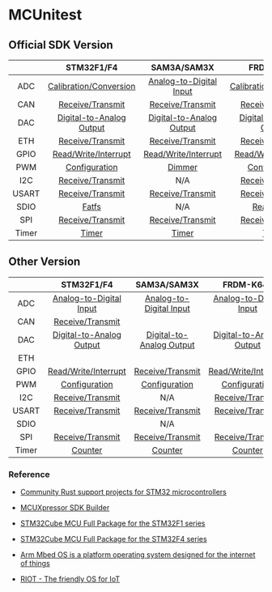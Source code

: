 # MCUnitest

## Official SDK Version

|       |                    STM32F1/F4                    |                   SAM3A/SAM3X                   |                   FRDM-K64F                   |
| :---: | :----------------------------------------------: | :---------------------------------------------: | :-------------------------------------------: |
|  ADC  |  [Calibration/Conversion](STM32F103RB/ADC/Cube)  | [Analog-to-Digital Input](SAM3X8E/ADC/Arduino)  |  [Calibration/Conversion](FRDM-K64F/ADC/SDK)  |
|  CAN  |     [Receive/Transmit](STM32F429ZI/CAN/Cube)     |     [Receive/Transmit](SAM3X8E/CAN/Arduino)     |     [Receive/Transmit](FRDM-K64F/CAN/SDK)     |
|  DAC  | [Digital-to-Analog Output](STM32F429ZI/DAC/Cube) | [Digital-to-Analog Output](SAM3X8E/DAC/Arduino) | [Digital-to-Analog Output](FRDM-K64F/DAC/SDK) |
|  ETH  |     [Receive/Transmit](STM32F429ZI/ETH/Cube)     |     [Receive/Transmit](SAM3X8E/ETH/Arduino)     |     [Receive/Transmit](FRDM-K64F/ETH/SDK)     |
| GPIO  |  [Read/Write/Interrupt](STM32F429ZI/GPIO/Cube)   |  [Read/Write/Interrupt](SAM3X8E/GPIO/Arduino)   |  [Read/Write/Interrupt](FRDM-K64F/GPIO/SDK)   |
|  PWM  |      [Configuration](STM32F103RB/PWM/Cube)       |          [Dimmer](SAM3X8E/PWM/Arduino)          |      [Configuration](FRDM-K64F/PWM/SDK)       |
|  I2C  |     [Receive/Transmit](STM32F103RB/I2C/Cube)     |                       N/A                       |     [Receive/Transmit](FRDM-K64F/I2C/SDK)     |
| USART |    [Receive/Transmit](STM32F103RB/USART/Cube)    |    [Receive/Transmit](SAM3X8E/UART/Arduino)     |    [Receive/Transmit](FRDM-K64F/UART/SDK)     |
| SDIO  |          [Fatfs](STM32F429ZI/SDIO/Cube)          |                       N/A                       |       [Read/Write](FRDM-K64F/SDIO/SDK)        |
|  SPI  |     [Receive/Transmit](STM32F103RB/SPI/Cube)     |     [Receive/Transmit](SAM3X8E/SPI/Arduino)     |     [Receive/Transmit](FRDM-K64F/SPI/SDK)     |
| Timer |          [Timer](STM32F103RB/TIM/Cube)           |          [Timer](SAM3X8E/TIM/Arduino)           |          [Timer](FRDM-K64F/TIM/SDK)           |

## Other Version

|       |                    STM32F1/F4                    |                 SAM3A/SAM3X                  |                   FRDM-K64F                    |
| :---: | :----------------------------------------------: | :------------------------------------------: | :--------------------------------------------: |
|  ADC  | [Analog-to-Digital Input](STM32F103RB/ADC/Rust)  | [Analog-to-Digital Input](SAM3X8E/ADC/RIOT)  | [Analog-to-Digital Input](FRDM-K64F/ADC/RIOT)  |
|  CAN  |     [Receive/Transmit](STM32F429ZI/CAN/Rust)     |                                              |                                                |
|  DAC  | [Digital-to-Analog Output](STM32F429ZI/DAC/Mbed) | [Digital-to-Analog Output](SAM3X8E/CAN/RIOT) | [Digital-to-Analog Output](FRDM-K64F/DAC/Mbed) |
|  ETH  |                                                  |                                              |                                                |
| GPIO  |  [Read/Write/Interrupt](STM32F429ZI/GPIO/Rust)   |    [Receive/Transmit](SAM3X8E/GPIO/RIOT)     |  [Read/Write/Interrupt](FRDM-K64F/GPIO/RIOT)   |
|  PWM  |      [Configuration](STM32F103RB/PWM/Rust)       |      [Configuration](SAM3X8E/PWM/RIOT)       |      [Configuration](FRDM-K64F/PWM/RIOT)       |
|  I2C  |     [Receive/Transmit](STM32F103RB/I2C/Rust)     |                     N/A                      |     [Receive/Transmit](FRDM-K64F/I2C/RIOT)     |
| USART |    [Receive/Transmit](STM32F103RB/USART/Rust)    |     [Receive/Transmit](SAM3X8E/SPI/RIOT)     |      [Receive/Transmit](SAM3X8E/SPI/RIOT)      |
| SDIO  |                                                  |                     N/A                      |                                                |
|  SPI  |     [Receive/Transmit](STM32F103RB/SPI/Rust)     |     [Receive/Transmit](SAM3X8E/SPI/RIOT)     |     [Receive/Transmit](FRDM-K64F/SPI/RIOT)     |
| Timer |         [Counter](STM32F103RB/TIM/RIOT)          |         [Counter](SAM3X8E/TIM/RIOT)          |         [Counter](FRDM-K64F/TIM/RIOT)          |

### Reference

- [Community Rust support projects for STM32 microcontrollers](https://github.com/stm32-rs)
- [MCUXpressor SDK Builder](https://mcuxpresso.nxp.com/en/select)
- [STM32Cube MCU Full Package for the STM32F1 series](https://github.com/STMicroelectronics/STM32CubeF1) 
- [STM32Cube MCU Full Package for the STM32F4 series](https://github.com/STMicroelectronics/STM32CubeF4)

- [Arm Mbed OS is a platform operating system designed for the internet of things](https://github.com/ARMmbed/mbed-os)
- [RIOT - The friendly OS for IoT](https://github.com/RIOT-OS/RIOT)

